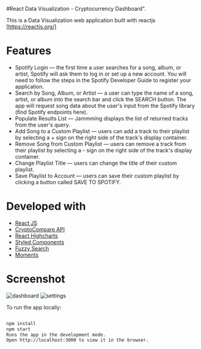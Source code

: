 #React Data Visualization - Cryptocurrency Dashboard".

This is a Data Visualization web application built with reactjs [https://reactjs.org/]  

# Features

* Spotify Login — the first time a user searches for a song, album, or artist, Spotify will ask them to log in or set up a new account. You will need to follow the steps in the Spotify Developer Guide to register your application.
* Search by Song, Album, or Artist — a user can type the name of a song, artist, or album into the search bar and click the SEARCH button. The app will request song data about the user's input from the Spotify library (find Spotify endpoints here).
* Populate Results List — Jammming displays the list of returned tracks from the user's query.
* Add Song to a Custom Playlist — users can add a track to their playlist by selecting a + sign on the right side of the track's display container.
* Remove Song from Custom Playlist — users can remove a track from their playlist by selecting a - sign on the right side of the track's display container.
* Change Playlist Title — users can change the title of their custom playlist.
* Save Playlist to Account — users can save their custom playlist by clicking a button called SAVE TO SPOTIFY.
# Developed with
* [React JS](https://reactjs.org/)  
* [CryptoCompare API](https://www.npmjs.com/package/cryptocompare)
* [React Highcharts](https://www.npmjs.com/package/reacthighcharts)
* [Styled Components](https://www.npmjs.com/package/styled-components)
* [Fuzzy Search](https://www.npmjs.com/package/fuzzy-search)
* [Moments](https://www.npmjs.com/package/moments)



# Screenshot
![dashboard](https://user-images.githubusercontent.com/11092669/50569961-4d1cd200-0d2b-11e9-8206-188c25ad8832.png)
![settings](https://user-images.githubusercontent.com/11092669/50569962-4f7f2c00-0d2b-11e9-96f6-e4379be12523.png)






To run the app locally:

```bash

npm install
npm start
Runs the app in the development mode.
Open http://localhost:3000 to view it in the browser.
```
